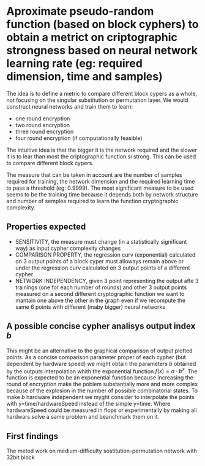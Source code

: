 # Aproximate pseudo-random function (based on block cyphers) to obtain a metrict on criptographic strongness based on neural network learning rate (eg: required dimension, time and samples)

The idea is to define a metric to compare different block cypers as a whole, not focusing on the singular substitution or permutation layer.
We would construct neural networks and train them to learn:
- one round encryption
- two round encryption
- three round encryption
- four round encryption (if computationally feasible)

The intuitive idea is that the bigger it is the network required and the slower it is to lear than most the criptographic function si strong. This can be used to compare different block cypers. 

The measure that can be taken in account are the number of samples required for training, the network dimension and the required learning time to pass a threshold (eg: 0.9999). The most significant measure to be used seems to be  the training time because it depends both by network structure and number of semples required to learn the function cryptographic complexity.


## Properties expected
- SENSITIVITY, the measure must change (in a statistically significant way) as input cypher complexity changes
- COMPARISON PROPERTY, the regression curv (exponential) calculated on 3 output points of a block cyper must alloways remain above or under the regression curv calculated on 3 output points of a different cypher
- NETWORK INDEPENDENCY, given 3 point representing the output afte 3 trainings (one for each number of rounds) and other 3 output points measured on a second different cryptographic function we want to mantain one above the other in the graph even if we recompute the same 6 points with different (maby bigger) neural networks


## A possible concise cypher analisys output index $`b`$
This might be an alternative to the graphical comparison of output plotted points.
As a concise comparison parameter proper of each cypher (but dependent by hardware speed) we might obtain the parameters $`b`$ obtained by the outputs interpolation whith the exponential function $`f(x)=a \cdot b^x`$. The function is expected to be an exponential function because increasing the round of encryption make the poblem substantially more and more complex because of the explosion in the number of possible combinatorial states. To make  $`b`$ hardware independent we myght consider to interpolate the points with y=time/hardwareSpeed instead of the simple y=time. Where hardwareSpeed could be measured in flops or esperimentally by making all hardwars solve a same problem and beanchmark them on it. 


## First findings
The metod work on medium-difficulty sostitution-permutation network with 32bit block
